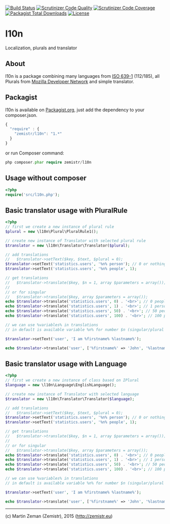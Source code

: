 [![Build Status](https://travis-ci.org/Zemistr/l10n.svg?branch=master)](https://travis-ci.org/Zemistr/l10n)
[![Scrutinizer Code Quality](https://scrutinizer-ci.com/g/Zemistr/l10n/badges/quality-score.png?b=master)](https://scrutinizer-ci.com/g/Zemistr/l10n/?branch=master)
[![Scrutinizer Code Coverage](https://scrutinizer-ci.com/g/Zemistr/l10n/badges/coverage.png?b=master)](https://scrutinizer-ci.com/g/Zemistr/l10n/?branch=master)
[![Packagist Total Downloads](https://img.shields.io/packagist/dt/zemistr/l10n.svg)](https://packagist.org/packages/zemistr/l10n)
[![License](https://img.shields.io/packagist/l/zemistr/l10n.svg)](http://opensource.org/licenses/mit-license.php)

# l10n
Localization, plurals and translator

## About
l10n is a package combining many languages from [ISO 639-1](http://en.wikipedia.org/wiki/List_of_ISO_639-1_codes) (112/185), all Plurals from [Mozilla Developer Network](https://developer.mozilla.org/en-US/docs/Mozilla/Localization/Localization_and_Plurals) and simple translator.

## Packagist
l10n is available on [Packagist.org](https://packagist.org/packages/zemistr/l10n),
just add the dependency to your composer.json.

```javascript
{
  "require" : {
    "zemistr/l10n": "1.*"
  }
}
```

or run Composer command:
```php
php composer.phar require zemistr/l10n
```

## Usage without composer

```php
<?php
require('src/l10n.php');
```

## Basic translator usage with PluralRule

```php
<?php
// first we create a new instance of plural rule
$plural = new \l10n\Plural\PluralRule1();

// create new instance of Translator with selected plural rule
$translator = new \l10n\Translator\Translator($plural);

// add translations
//   $translator->setText($key, $text, $plural = 0);
$translator->setText('statistics.users', '%n% person'); // 0 or nothing for singular
$translator->setText('statistics.users', '%n% people', 1);

// get translations
//   $translator->translate($key, $n = 1, array $parameters = array());
//
// or for singular
//   $translator->translate($key, array $parameters = array());
echo $translator->translate('statistics.users', 0) . '<br>'; // 0 people
echo $translator->translate('statistics.users', 1) . '<br>'; // 1 person
echo $translator->translate('statistics.users', 50) . '<br>'; // 50 people
echo $translator->translate('statistics.users', 100) . '<br>'; // 100 people

// we can use %variables% in translations
// in default is available variable %n% for number $n (singular/plural number)

$translator->setText('user', 'I am %firstname% %lastname%');

echo $translator->translate('user', ['%firstname%' => 'John', '%lastname%' => 'Doe']); // I am John Doe
```

## Basic translator usage with Language

```php
<?php
// first we create a new instance of class based on IPlural
$language = new \l10n\Language\EnglishLanguage();

// create new instance of Translator with selected language
$translator = new \l10n\Translator\Translator($language);

// add translations
//   $translator->setText($key, $text, $plural = 0);
$translator->setText('statistics.users', '%n% person'); // 0 or nothing for singular
$translator->setText('statistics.users', '%n% people', 1);

// get translations
//   $translator->translate($key, $n = 1, array $parameters = array());
//
// or for singular
//   $translator->translate($key, array $parameters = array());
echo $translator->translate('statistics.users', 0) . '<br>'; // 0 people
echo $translator->translate('statistics.users', 1) . '<br>'; // 1 person
echo $translator->translate('statistics.users', 50) . '<br>'; // 50 people
echo $translator->translate('statistics.users', 100) . '<br>'; // 100 people

// we can use %variables% in translations
// in default is available variable %n% for number $n (singular/plural number)

$translator->setText('user', 'I am %firstname% %lastname%');

echo $translator->translate('user', ['%firstname%' => 'John', '%lastname%' => 'Doe']); // I am John Doe
```


-----

(c) Martin Zeman (Zemistr), 2015 (http://zemistr.eu)
